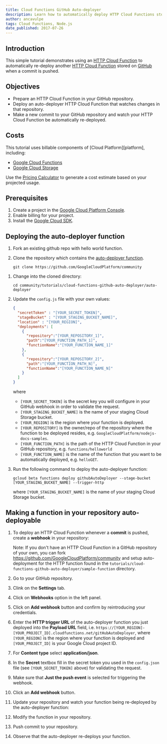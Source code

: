 ```yaml
---
title: Cloud Functions GitHub Auto-deployer
description: Learn how to automatically deploy HTTP Cloud Functions stored on GitHub when a commit is pushed.
author: ancavulpe
tags: Cloud Functions, Node.js
date_published: 2017-07-26
---
```

## Introduction

This simple tutorial demonstrates using an [HTTP Cloud Function][function] to
automatically re-deploy another [HTTP Cloud Function][function] stored on
[GitHub][github] when a commit is pushed.

[function]: https://cloud.google.com/functions/docs/writing/http
[github]: https://github.com

## Objectives

* Prepare an HTTP Cloud Function in your GitHub repository.
* Deploy an auto-deployer HTTP Cloud Function that watches changes in that
  repository.
* Make a new commit to your GitHub repository and watch your HTTP Cloud Function
  be automatically re-deployed.

## Costs

This tutorial uses billable components of [Cloud Platform][platform], including:

* [Google Cloud Functions][functions]
* [Google Cloud Storage][storage]

Use the [Pricing Calculator][price] to generate a cost estimate based on your
projected usage.

[functions]:https://cloud.google.com/functions
[storage]:https://cloud.google.com/storage
[price]:https://cloud.google.com/products/calculator

## Prerequisites

1.  Create a project in the [Google Cloud Platform Console][console].
1.  Enable billing for your project.
1.  Install the [Google Cloud SDK][sdk].

[console]: https://console.cloud.google.com/
[sdk]: https://cloud.google.com/sdk/

## Deploying the auto-deployer function

1.	Fork an existing github repo with hello world function.
1.	Clone the repository which contains the [auto-deployer function][repo].

        git clone https://github.com/GoogleCloudPlatform/community

[repo]:https://github.com/GoogleCloudPlatform/community/blob/master/tutorials/cloud-functions-github-auto-deployer/auto-deployer

1.  Change into the cloned directory:

        cd community/tutorials/cloud-functions-github-auto-deployer/auto-deployer

1.	Update the `config.js` file with your own values:

    ```json
    {
      "secretToken" : "[YOUR_SECRET_TOKEN]",
      "stageBucket" : "[YOUR_STAGING_BUCKET_NAME]",
      "location" : "[YOUR_REGION]",
      "deployments": [
        {
          "repository":"[YOUR_REPOSITORY_1]",
          "path":"[YOUR_FUNCTION_PATH_1]",
          "functionName":"[YOUR_FUNCTION_NAME_1]"
        },
        {
          "repository":"[YOUR_REPOSITORY_2]",
          "path":"[YOUR_FUNCTION_PATH_N]",
          "functionName":"[YOUR_FUNCTION_NAME_N]"
        }
      ]
    }
    ```

    where

    * `[YOUR_SECRET_TOKEN]` is the secret key you will configure in your GitHub
      webhook	in order to validate the request.
    * `[YOUR_STAGING_BUCKET_NAME]` is the name of your staging Cloud Storage
      bucket.
    * `[YOUR_REGION]` is the region where your function is deployed.
    * `[YOUR_REPOSITORY]` is the owner/repo of the repository where the function
      to be deployed resides, e.g. `GoogleCloudPlatform/nodejs-docs-samples`.
    * `[YOUR_FUNCTION_PATH]` is the path of the HTTP Cloud Function in your
      GitHub repository, e.g. `functions/helloworld`
    * `[YOUR_FUNCTION_NAME]` is the name of the function that you want to be
      automatically deployed, e.g. `helloGET`.

1.  Run the following command to deploy the auto-deployer function:

        gcloud beta functions deploy githubAutoDeployer --stage-bucket [YOUR_STAGING_BUCKET_NAME] --trigger-http

    where `[YOUR_STAGING_BUCKET_NAME]` is the name of your staging Cloud Storage
    bucket.

## Making a function in your repository auto-deployable

1. 	To deploy an HTTP Cloud Function whenever a **commit** is pushed, create a
    **webhook** in your repository:

    Note: If you don't have an HTTP Cloud Function in a GitHub repository of
    your own, you can fork https://github.com/GoogleCloudPlatform/community and
    setup auto-deployment for the HTTP function found in the
    `tutorials/cloud-functions-github-auto-deployer/sample-function` directory.

  1.  Go to your GitHub repository.
  1.  Clink on the **Settings** tab.
  1.  Click on **Webhooks** option in the left panel.
  1.  Click on **Add webhook** button and confirm by reintroducing your
      credentials.
  1.  Enter the **HTTP trigger URL** of the auto-deployer function you just
      deployed into the **Payload URL** field, i.e. `https://[YOUR_REGION]-[YOUR_PROJECT_ID].cloudfunctions.net/gitHubAutoDeployer`,
      where `[YOUR_REGION]` is the region where your function is deployed and
      `[YOUR_PROJECT_ID]` is your Google Cloud project ID.
  1.  For **Content type** select **application/json**.
  1.  In the **Secret** textbox fill in the secret token you used in the
      `config.json` file (see `[YOUR_SECRET_TOKEN]` above) for validating the
      request.
  1.  Make sure that **Just the push event** is selected for triggering the
      webhook.
  1.  Click an **Add webhook** button.

1.  Update your repository and watch your function being re-deployed by the
    auto-deployer function:

  1. 	Modify the function in your repository.
  1. 	Push commit to your repository.
  1. 	Observe that the auto-deployer re-deploys your function.
